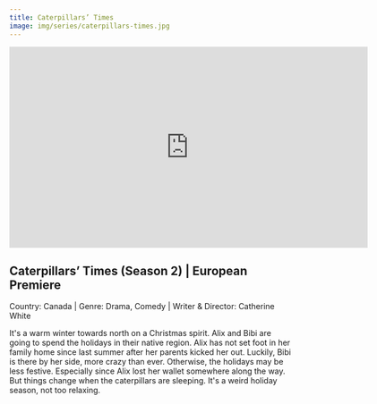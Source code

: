 ```yaml
---
title: Caterpillars’ Times
image: img/series/caterpillars-times.jpg
---
```

<iframe src="https://player.vimeo.com/video/295463971?title=0&byline=0&portrait=0" width="640" height="360" frameborder="0" allow="autoplay; fullscreen" allowfullscreen></iframe>

## Caterpillars’ Times (Season 2) | European Premiere
Country: Canada | Genre: Drama, Comedy | Writer & Director: Catherine White

It's a warm winter towards north on a Christmas spirit. Alix and Bibi are going to spend the holidays in their native region. Alix has not set foot in her family home since last summer after her parents kicked her out. Luckily, Bibi is there by her side, more crazy than ever. Otherwise, the holidays may be less festive. Especially since Alix lost her wallet somewhere along the way. But things change when the caterpillars are sleeping. It's a weird holiday season, not too relaxing.